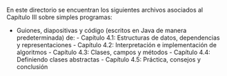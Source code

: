 En este directorio se encuentran los siguientes archivos asociados al Capítulo III sobre simples programas:

- Guiones, diapositivas y código (escritos en Java de manera predeterminada) de:
      - Capítulo 4.1: Estructuras de datos, dependencias y representaciones
      - Capítulo 4.2: Interpretación e implementación de algoritmos
      - Capítulo 4.3: Clases, campos y métodos
      - Capítulo 4.4: Definiendo clases abstractas
      - Capítulo 4.5: Práctica, consejos y conclusión 
